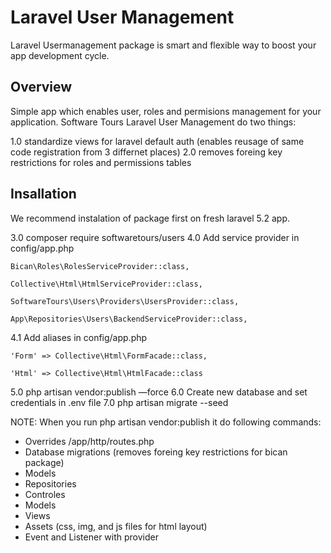 # Laravel User Management

Laravel Usermanagement package is smart and flexible way to boost your app development cycle.

## Overview

Simple app which enables user, roles and permisions management for your application. Software Tours Laravel User Management do two things:

1.0 standardize views for laravel default auth (enables reusage of same code registration from 3 differnet places)
2.0 removes foreing key restrictions for roles and permissions tables

## Insallation

We recommend instalation of package first on fresh laravel 5.2 app.

3.0 composer require softwaretours/users
4.0 Add service provider in config/app.php

`Bican\Roles\RolesServiceProvider::class,`

`Collective\Html\HtmlServiceProvider::class,`

`SoftwareTours\Users\Providers\UsersProvider::class,`

`App\Repositories\Users\BackendServiceProvider::class,` 

4.1 Add aliases in config/app.php

`'Form' => Collective\Html\FormFacade::class,`

`'Html' => Collective\Html\HtmlFacade::class`

5.0 php artisan vendor:publish —force
6.0 Create new database and set credentials in .env file
7.0 php artisan migrate --seed

NOTE: When you run php artisan vendor:publish it do following commands:

- Overrides /app/http/routes.php
- Database migrations (removes foreing key restrictions for bican package)
- Models
- Repositories
- Controles
- Models
- Views
- Assets (css, img, and js files for html layout)
- Event and Listener with provider


